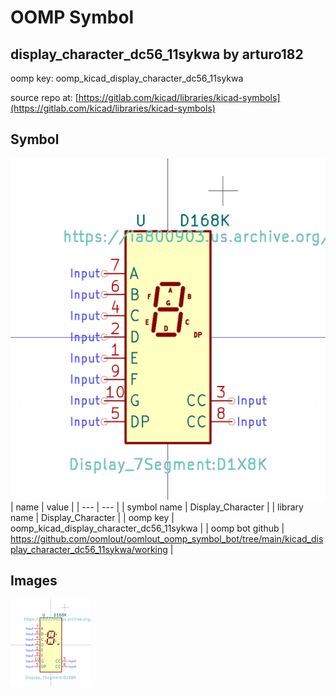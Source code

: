 # OOMP Symbol  
## display_character_dc56_11sykwa  by arturo182  
  
oomp key: oomp_kicad_display_character_dc56_11sykwa  
  
source repo at: [https://gitlab.com/kicad/libraries/kicad-symbols](https://gitlab.com/kicad/libraries/kicad-symbols)  
## Symbol  
  
[![working.png](working_600.png)](working.png)  
| name | value | 
| --- | --- | 
| symbol name | Display_Character | 
| library name | Display_Character | 
| oomp key | oomp_kicad_display_character_dc56_11sykwa | 
| oomp bot github | https://github.com/oomlout/oomlout_oomp_symbol_bot/tree/main/kicad_display_character_dc56_11sykwa/working | 
## Images  
  
[![working.png](working_140.png)](working.png)  
